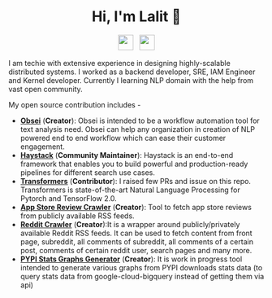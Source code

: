 <h1 align="center">Hi, I'm Lalit 👋</h1>
<p align='center'>
<a href="https://twitter.com/PagariaLalit"><img height="30" src="https://github.com/WaylonWalker/WaylonWalker/blob/main/icon/twitter.png?raw=true"></a>&nbsp;&nbsp;
<a href="https://www.linkedin.com/in/lalitpagaria/"><img height="30" src="https://github.com/WaylonWalker/WaylonWalker/blob/main/icon/linkedin.png?raw=true"></a>
</p>

I am techie with extensive experience in designing highly-scalable distributed systems. I worked as a backend developer, SRE, IAM Engineer and Kernel developer. Currently I learning NLP domain with the help from vast open community.


My open source contribution includes -
- [**Obsei**](https://github.com/lalitpagaria/obsei) (**Creator**): Obsei is intended to be a workflow automation tool for text analysis need. Obsei can help any organization in creation of NLP powered end to end workflow which can ease their customer engagement.
- [**Haystack**](https://github.com/deepset-ai/haystack) (**Community Maintainer**): Haystack is an end-to-end framework that enables you to build powerful and production-ready pipelines for different search use cases.
- [**Transformers**](https://github.com/huggingface/transformers) (**Contributor**): I raised few PRs and issue on this repo. Transformers is state-of-the-art Natural Language Processing for Pytorch and TensorFlow 2.0.
- [**App Store Review Crawler**](https://github.com/lalitpagaria/app_store_reviews_reader) (**Creator**): Tool to fetch app store reviews from publicly available RSS feeds.
- [**Reddit Crawler**](https://github.com/lalitpagaria/reddit-rss-reader) (**Creator**):It is a wrapper around publicly/privately available Reddit RSS feeds. It can be used to fetch content from front page, subreddit, all comments of subreddit, all comments of a certain post, comments of certain reddit user, search pages and many more.
- [**PYPI Stats Graphs Generator**](https://github.com/lalitpagaria/pypi-stats-graphs) (**Creator**): It is work in progress tool intended to generate various graphs from PYPI downloads stats data (to query stats data from google-cloud-bigquery instead of getting them via api)
